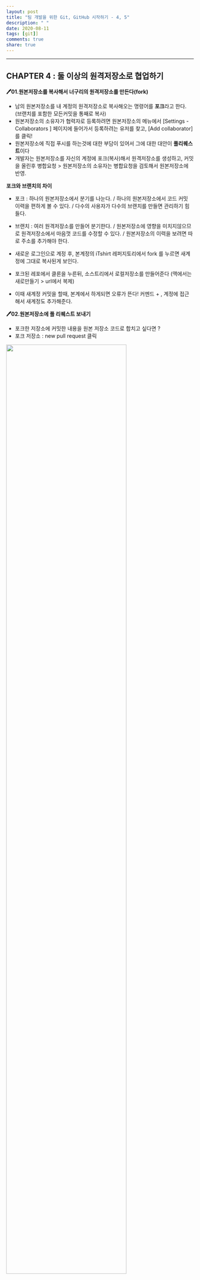 ```yaml
---
layout: post
title: "팀 개발을 위한 Git, GitHub 시작하기 - 4, 5"
description: " "
date: 2020-08-11
tags: [git]]
comments: true
share: true
---
```


<hr/>

## CHAPTER 4 : 둘 이상의 원격저장소로 협업하기

**🖊01.원본저장소를 복사해서 너구리의 원격저장소를 만든다(fork)**

- 남의 원본저장소를 내 계정의 원격저장소로 복사해오는 명령어를 **포크**라고 한다. (브랜치를 포함한 모든커밋을 통째로 복사)
- 원본저장소의 소유자가 협력자로 등록하려면 원본저장소의 메뉴에서 [Settings - Collaborators ] 페이지에 들어가서 등록하려는 유저를 찾고, [Add collaborator] 를 클릭!
- 원본저장소에 직접 푸시를 하는것에 대한 부담이 있어서 그에 대한 대안이 **풀리퀘스트**이다
- 개발자는 원본저장소를 자신의 계정에 포크(복사)해서 원격저장소를 생성하고, 커밋을 올린후 병합요청 > 원본저장소의 소유자는 병합요청을 검토해서 원본저장소에 반영.

**포크와 브랜치의 차이**
- 포크 : 하나의 원본저장소에서 분기를 나눈다. / 하나의 원본저장소에서 코드 커밋 이력을 편하게 볼 수 있다. / 다수의 사용자가 다수의 브랜치를 만들면 관리하기 힘들다.
- 브랜치 : 여러 원격저장소를 만들어 분기한다. / 원본저장소에 영향을 미치지않으므로 원격저장소에서 마음껏 코드를 수정할 수 있다. / 원본저장소의 이력을 보려면 따로 주소를 추가해야 한다.

- 새로운 로그인으로 계정 후, 본계정의 iTshirt 레퍼지토리에서 fork 를 누르면 새계정에 그대로 복사된게 보인다.
- 포크된 레포에서 클론을 누른뒤, 소스트리에서 로컬저장소를 만들어준다 (맥에서는 새로만들기 > url에서 복제)
- 이때 새계정 커밋을 할때, 본계에서 하게되면 오류가 뜬다! 커멘드 + , 계정에 접근해서 새계정도 추가해준다.

**🖊02.원본저장소에 풀 리퀘스트 보내기**

- 포크한 저장소에 커밋한 내용을 원본 저장소 코드로 합치고 싶다면 ? 
- 포크 저장소 : new pull request 클릭 

<img src="https://github.com/jina95/TIL/blob/master/images/%EB%8F%84%EC%84%9C/%EB%89%B4%ED%92%80%EB%A6%AC%ED%80%98%EC%8A%A4%ED%8A%B8.png" width="80%">

- head 에는 내가 포크한 원격저장소가, base에는 원본저장소가 보이면 된다.
- add to merge 는 충돌없이 병합가능하다는 뜻
- 누르기 전에 changed file 꼭 확인 한 후 > create pull request 버튼 클릭 > pull request 설명 적기 > create pull request 버튼 클릭

<img src="https://github.com/jina95/TIL/blob/master/images/%EB%8F%84%EC%84%9C/%ED%92%80%EB%A6%AC%ED%80%98%EC%8A%A4%ED%8A%B8%20%EC%9D%91%EB%8B%B5%20.png" width="80%">

- 이제 이후에는 본계정으로 돌아와서 pull request 에 들어오면 요청을 확인할 수 있다.
- 댓글을 달수도, 수정, 제안, 질문 가능
- 댓글만 달때는 comments / 승인시 approve > submit > merge full request > confim merge 
- 병합이 성공적일땐 '이름 merget commit' 메시지 확인 가능

- 오픈소스 기여시 자신의 github에서 보여주고 싶다면??
- 새계정 > 프로필 > customize your pins > 컨트리뷰션 활동 내역 확인가능 (기여한 레포 선택 후) > save pins 

**🖊03.묵은 커밋을 새 커밋으로 이력 조작하기(rebase)**

- 원본저장소에 반영된 내용이 소스트리에는 반영이 안된 상태라면(master 2 화살표 이런모양이 있을때!) ? master (오른쪽마우스) > 가져오기 origin/master(추적됨): 원본저장소에서 pull 받아오는 것 
- 이후 새계정 본계정 같은 파일에 다른내용을 추가하고, 새계정에서 전에와 같이 create pull request 를 누른다면 ?
- can't automatically merge 확인 가능. 
- 원본저장소에 새로운 커밋이 있는데, 포크한 내 원격저장소에는 안보일때는 소스트리가 원본과 원격저장소를 동시에 추적하게 하면 된다.
- 소스트리 새계정으로 바꾼뒤, 저장소 > 원격저장소 추가 (기존의 저장소는 origin/ 해당 원격저장소만 가리키고 있었음.)
- 원본저장소를 지칭하는 닉네임은 : upstream  / 경로는 github 주소 

- 이후 왼쪽에 보여지는 upstream(마우스 오른쪽) > upstream 에서 가져오기 클릭 : [upstream]원본 저장소에 있는 커밋 히스토리를 받아 오는것 : 패치 (새로고침, 이후에는 원본저장소의 이력이 보여짐)

- 충돌이 있을때 충돌을 해결한 후 병합 커밋을 또 올리게 되면, 불필요한 병합 커밋의 이력이 남는다. 이게 싫다면,
- 묵은커밋을 방금한 커밋처럼 : 리베이스
- 커밋의 베이스(파일의 베이스가 예전이 아니라 최신으로 선택)를 똑 떼서 다른곳으로 붙이는 것이 리베이스이다.
- 새로운 베이스로 삼고싶은 커밋의(마우스 오른쪽) 재배치 클릭 / **주의 다른사람들과 쓰는 브랜치라면 완전히 꼬이기 때문에 혼자만 쓰는브랜치에서 수행할 것**
- 이후 충돌메세지는 전에 했던것처럼 수정한 후 스테이지에 올린다. > 액션 >  재배치 계속 클릭 
- 이후 원격저장소에 push해서 로컬저장소의 이력을 반영해야하는데, 리베이스는 이력을 조작하기 때문에 일반적인 push로는 불가능 : 강제푸시
- 소스트리 옵션 > git > 강제푸시 가능 
>>나의 경우는 push가 안되서 터미널을 열었다.

<pre><code>강제푸시 터미널
git push --force origin master</code></pre>

- 충돌 해결 후 create pull request 

## CHAPTER 5 : 실무 사례와 함께 Git 다루기

**🖊01.실습을 위한 사전준비 : 새로운 원격저장소 만들기**

- New repository : MIT License - '이 소스를 재가공해서 재배포 해도 된다.'라는 비교적 널널한 편의 라이센스
**원격저장소를 만들고 컴퓨터에 clone하는방법**
- New repository 생성 후 클론을 누르고 주소 복사 후, 소스트리-원격저장소에서 해당 주소를 클론 눌러준다.

**🖊02.amend: 수정못한 파일이 있어요, 방금 만든 커밋에 추가하고 싶어요.**

- 커밋을 방금 했는데 추가할 파일이 있다면??
- 소스트리 커밋에서 커밋옵션 - 마지막 커밋 수정 버튼 누른뒤 커밋하면 가능!
- 커밋 메세지 만도 수정가능하다! 위와 같이 커밋옵션 - 마지막 커밋 수정 버튼 누른뒤 메세지 수정하고 커밋하면 완료!
- 이후 강제푸시 까지 완료하면 끝!
>> 하지만 나는 .... 이것도 되지않아서 터미널을 이용하였다!

<pre><code> git commit --amend
를 치면 vi 에디터가 열린다 ! 이때 당황하지말고 맨 위에있는 메세지를 수정하거나, 파일을 다시 추가하고싶은거면 종료해주면 된다!
<vi명령어>
vi > 저장 종료 :wq!
esc 눌러야 명령어 입력
r 커서위치 한글자 교체
R 커서위치부터 esc 누를때까지 다른글자로 교체</pre></code>
참고 : [vi edit](https://wiki.kldp.org/KoreanDoc/html/Vim_Guide-KLDP/Vim_Guide-KLDP.html)

**🖊03.cherry-pick: 저 커밋 하나만 떼서 지금 브랜치에 붙이고 싶어요**

- 다른 브랜치의 커밋 하나만 내 브랜치에 반영하기 : cherry-pick
- 해당 브랜치에 있는 상태에서 복제하길 원하는 커밋에 오른쪽마우스 누르고 체리픽 클릭!

<img src="https://github.com/jina95/TIL/blob/master/images/%EB%8F%84%EC%84%9C/%EC%B2%B4%EB%A6%AC%ED%94%BD.png" width="60%">

- 위와 같이 두개 다 체크한 뒤 continue 버튼을 눌러준다.
- 이렇게 가져오게 되면, 내용은 가져오지만 같은 커밋은 아니기 때문에 커밋ID는 다르다.

**🖊04.reset: 옛날 커밋으로 브랜치를 되돌리고 싶어요**

- Soft / Mixed reset : 모든 기억을 남기면서 브랜치를 되돌리기

<img src="https://github.com/jina95/TIL/blob/master/images/%EB%8F%84%EC%84%9C/%EC%BB%A4%EB%B0%8B%EC%9C%BC%EB%A1%9C%20%EC%B4%88%EA%B8%B0%ED%99%94.png" width="50%">

- 돌리고 싶은 커밋의 오른쪽 마우스 누르고 [~를 이 커밋으로 초기화] 클릭
- 밑에와 같은 창이 뜬다

<img src="https://github.com/jina95/TIL/blob/master/images/%EB%8F%84%EC%84%9C/%EC%B4%88%EA%B8%B0%ED%99%94%EC%98%B5%EC%85%98%EC%B0%BD.png" width="60%">

- Hard = 작업 공간이 더럽던 깨끗하던, 깔끔하게 히스토리를 돌리겠다. (변경사항 날려먹음)
- Mixed = 변경사항을 작업공간에 뽑아둠, 커밋은 없던걸로 되돌렸지만 ~.md 파일을 만든 기록이 스테이지 아래에 살아있다 > 다시 수정 가능 (무엇을 스테이지에 올릴지 고민 가능)
- Soft = 변경사항을 작업공간에 Mixed 와 같이 뽑아두는데, Soft 는 변경사항을 스테이지에 올려논다. 당장 커밋 가능

- 로컬을 reset 해도 원격은 그대로 남아있는 경우가 많다. 그럴때는 강제푸시로 같이 뒤로 돌려줘야 한다.

**🖊05.revert: 이 커밋의 변경사항을 되돌리고 싶어요**

- revert : 커밋의 변경사항 되돌리는 새로운 커밋 만들기
- 이상하게, 잘못 커밋했을때 되돌리는 방법 : 해당 커밋의 오른쪽 마우스 클릭 후 밑에와 같이 커밋 되돌리기 버튼 클릭

<img src="https://github.com/jina95/TIL/blob/master/images/%EB%8F%84%EC%84%9C/%EC%BB%A4%EB%B0%8B%EB%90%98%EB%8F%8C%EB%A6%AC%EA%B8%B0.png" width="50%">

**🖊06.stash: 변경사항을 잠시 다른곳에 저장하고 싶어요, 커밋은 안만들래요**

- stash : 커밋하지 않은 변경 사항을 서랍 속에 넣어두기
- 커밋하기엔 애매한 파일들!
- 해당 파일 누른 뒤, 스태시 클릭! **참고로 stash에는 tracked 상태 (추적중 - 한번이라도 깃에 올렸던 상태)인 파일들만 들어간다**
- 스태시를 다시 꺼낼때에는 왼쪽 바에서 원하는 스태시를 클릭 후 적용하면 끝!










